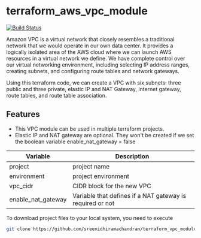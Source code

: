 # terraform_aws_vpc_module

[![Build Status](https://travis-ci.org/joemccann/dillinger.svg?branch=master)](https://travis-ci.org/joemccann/dillinger)

Amazon VPC is a virtual network that closely resembles a traditional network that we would operate in our own data center. It provides a logically isolated area of the AWS cloud where we can launch AWS resources in a virtual network we define. We have complete control over our virtual networking environment, including selecting IP address ranges, creating subnets, and configuring route tables and network gateways.

Using this terraform code, we can create a VPC with six subnets: three public and three private, elastic IP and NAT Gateway, internet gateway, route tables, and route table association.

## Features

- This VPC module can be used in multiple terraform projects.
- Elastic IP and NAT gateway are optional. They won't be created if we set the boolean variable enable_nat_gateway = false


| Variable  |Description |
| ------------- | ------------- |
| project  | project name  |
|  environment  | project environment |
|  vpc_cidr  | CIDR block for the new VPC |
|  enable_nat_gateway  | Variable that defines if a NAT gateway is required or not |



To download project files to your local system, you need to execute
```sh
git clone https://github.com/sreenidhiramachandran/terraform_vpc_module.git
```
